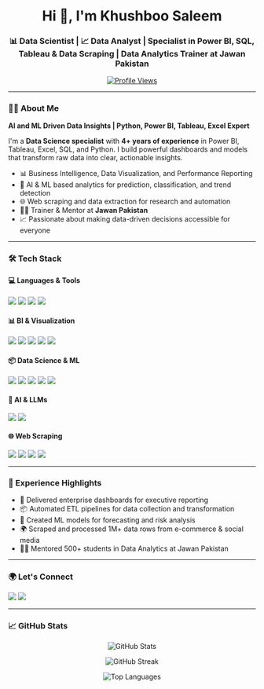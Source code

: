 <h1 align="center">Hi 👋, I'm Khushboo Saleem</h1>
<h3 align="center">📊 Data Scientist | 📈 Data Analyst | Specialist in Power BI, SQL, Tableau & Data Scraping | Data Analytics Trainer at Jawan Pakistan</h3>

<p align="center">
  <a href="https://github.com/khushboosaleem">
    <img src="https://komarev.com/ghpvc/?username=khushboosaleem&label=Profile%20views&color=0e75b6&style=flat" alt="Profile Views"/>
  </a>
</p>

---

### 👩‍💻 About Me

**AI and ML Driven Data Insights | Python, Power BI, Tableau, Excel Expert**

I'm a **Data Science specialist** with **4+ years of experience** in Power BI, Tableau, Excel, SQL, and Python. I build powerful dashboards and models that transform raw data into clear, actionable insights.

- 📊 Business Intelligence, Data Visualization, and Performance Reporting
- 🤖 AI & ML based analytics for prediction, classification, and trend detection
- 🌐 Web scraping and data extraction for research and automation
- 👩‍🏫 Trainer & Mentor at **Jawan Pakistan**
- 📈 Passionate about making data-driven decisions accessible for everyone

---

### 🛠️ Tech Stack

#### 💻 Languages & Tools
<p>
  <img src="https://img.shields.io/badge/Python-3776AB?style=for-the-badge&logo=python&logoColor=white"/>
  <img src="https://img.shields.io/badge/SQL-005C84?style=for-the-badge&logo=postgresql&logoColor=white"/>
  <img src="https://img.shields.io/badge/Excel-217346?style=for-the-badge&logo=microsoft-excel&logoColor=white"/>
  <img src="https://img.shields.io/badge/CSV-FFD43B?style=for-the-badge&logo=files&logoColor=black"/>
</p>

#### 📊 BI & Visualization
<p>
  <img src="https://img.shields.io/badge/PowerBI-F2C811?style=for-the-badge&logo=powerbi&logoColor=black"/>
  <img src="https://img.shields.io/badge/Tableau-E97627?style=for-the-badge&logo=tableau&logoColor=white"/>
  <img src="https://img.shields.io/badge/Plotly-3F4F75?style=for-the-badge&logo=plotly&logoColor=white"/>
  <img src="https://img.shields.io/badge/Matplotlib-11557C?style=for-the-badge&logo=matplotlib&logoColor=white"/>
  <img src="https://img.shields.io/badge/Seaborn-2C2D72?style=for-the-badge"/>
</p>

#### 📦 Data Science & ML
<p>
  <img src="https://img.shields.io/badge/Pandas-150458?style=for-the-badge&logo=pandas&logoColor=white"/>
  <img src="https://img.shields.io/badge/Numpy-013243?style=for-the-badge&logo=numpy&logoColor=white"/>
  <img src="https://img.shields.io/badge/Scikit--Learn-F7931E?style=for-the-badge&logo=scikit-learn&logoColor=white"/>
  <img src="https://img.shields.io/badge/PyTorch-EE4C2C?style=for-the-badge&logo=pytorch&logoColor=white"/>
  <img src="https://img.shields.io/badge/EDA-009688?style=for-the-badge&logo=exploratory&logoColor=white"/>
</p>

#### 🤖 AI & LLMs
<p>
  <img src="https://img.shields.io/badge/HuggingFace-FCC624?style=for-the-badge&logo=huggingface&logoColor=black"/>
  <img src="https://img.shields.io/badge/LangChain-000000?style=for-the-badge&logo=data&logoColor=white"/>
</p>

#### 🌐 Web Scraping
<p>
  <img src="https://img.shields.io/badge/Scrapy-1E1E1E?style=for-the-badge&logo=scrapy&logoColor=green"/>
  <img src="https://img.shields.io/badge/Requests-0069AA?style=for-the-badge&logo=python&logoColor=white"/>
  <img src="https://img.shields.io/badge/BeautifulSoup-4B0082?style=for-the-badge&logo=python&logoColor=white"/>
  <img src="https://img.shields.io/badge/Selenium-43B02A?style=for-the-badge&logo=selenium&logoColor=white"/>
</p>

---

### 💼 Experience Highlights

- 🚀 Delivered enterprise dashboards for executive reporting
- 📦 Automated ETL pipelines for data collection and transformation
- 🤖 Created ML models for forecasting and risk analysis
- 🌍 Scraped and processed 1M+ data rows from e-commerce & social media
- 👩‍🏫 Mentored 500+ students in Data Analytics at Jawan Pakistan

---

### 🌍 Let's Connect

<p>
  <a href="https://github.com/khushboosaleem"><img src="https://img.shields.io/badge/GitHub-181717?style=for-the-badge&logo=github&logoColor=white" /></a>
  <a href="https://www.linkedin.com/in/khushboosaleem"><img src="https://img.shields.io/badge/LinkedIn-0077B5?style=for-the-badge&logo=linkedin&logoColor=white" /></a>
</p>

---

### 📈 GitHub Stats

<p align="center">
  <img src="https://github-readme-stats.vercel.app/api?username=khushboosaleem&show_icons=true&theme=gradient&hide_border=true&border_radius=12" alt="GitHub Stats" />
</p>

<p align="center">
  <img src="https://github-readme-streak-stats.herokuapp.com/?user=khushboosaleem&theme=radical&hide_border=true&border_radius=12" alt="GitHub Streak" />
</p>

<p align="center">
  <img src="https://github-readme-stats.vercel.app/api/top-langs/?username=khushboosaleem&layout=compact&theme=radical&hide_border=true&border_radius=12" alt="Top Languages" />
</p>
